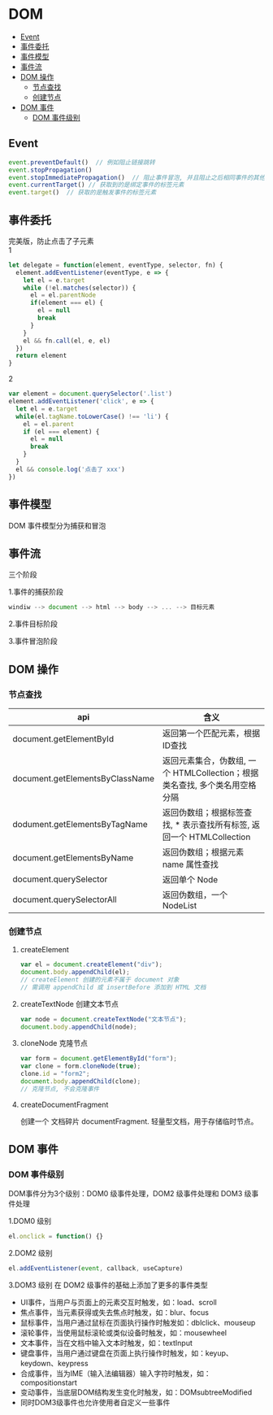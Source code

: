 # DOM

- [Event](#event)
- [事件委托](#事件委托)
- [事件模型](#事件模型)
- [事件流](#事件流)
- [DOM 操作](#dom-操作)
  - [节点查找](#节点查找)
  - [创建节点](#创建节点)
- [DOM 事件](#dom-事件)
  - [DOM 事件级别](#dom-事件级别)

## Event

```js
event.preventDefault()  // 例如阻止链接跳转
event.stopPropagation()
event.stopImmediatePropagation()  // 阻止事件冒泡, 并且阻止之后相同事件的其他函数执行
event.currentTarget() // 获取到的是绑定事件的标签元素
event.target()  // 获取的是触发事件的标签元素
```

## 事件委托

完美版，防止点击了子元素  
1

```js
let delegate = function(element, eventType, selector, fn) {
  element.addEventListener(eventType, e => {
    let el = e.target
    while (!el.matches(selector)) {
      el = el.parentNode
      if(element === el) {
        el = null
        break
      }
    }
    el && fn.call(el, e, el)
  })
  return element
}
```

2

```js
var element = document.querySelector('.list')
element.addEventListener('click', e => {
  let el = e.target
  while(el.tagName.toLowerCase() !== 'li') {
    el = el.parent
    if (el === element) {
      el = null
      break
    }
  }
  el && console.log('点击了 xxx')
})
```

## 事件模型

DOM 事件模型分为捕获和冒泡

## 事件流

三个阶段

1.事件的捕获阶段

```js
windiw --> document --> html --> body --> ... --> 目标元素
```

2.事件目标阶段

3.事件冒泡阶段

## DOM 操作

### 节点查找

| api                             | 含义                                                      |
| ------------------------------- | --------------------------------------------------------- |
| document.getElementById         | 返回第一个匹配元素，根据ID查找     |
| document.getElementsByClassName | 返回元素集合，伪数组, 一个 HTMLCollection；根据类名查找, 多个类名用空格分隔 |
| dodument.getElementsByTagName   | 返回伪数组；根据标签查找, * 表示查找所有标签, 返回一个 HTMLCollection |
| document.getElementsByName      | 返回伪数组；根据元素 name 属性查找                                      |
| document.querySelector          | 返回单个 Node                                             |
| document.querySelectorAll       | 返回伪数组，一个 NodeList                                      |

### 创建节点

1. createElement

    ```js
    var el = document.createElement("div");
    document.body.appendChild(el);
    // createElement 创建的元素不属于 document 对象
    // 需调用 appendChild 或 insertBefore 添加到 HTML 文档
    ```

2. createTextNode 创建文本节点

    ```js
    var node = document.createTextNode("文本节点");
    document.body.appendChild(node);
    ```

3. cloneNode 克隆节点

    ```js
    var form = document.getElementById("form");
    var clone = form.cloneNode(true);
    clone.id = "form2";
    document.body.appendChild(clone);
    // 克隆节点, 不会克隆事件
    ```

4. createDocumentFragment

   创建一个 文档碎片 documentFragment. 轻量型文档，用于存储临时节点。

## DOM 事件

### DOM 事件级别

DOM事件分为3个级别：DOM0 级事件处理，DOM2 级事件处理和 DOM3 级事件处理

1.DOM0 级别

```js
el.onclick = function() {}
```

2.DOM2 级别

```js
el.addEventListener(event, callback, useCapture)
```

3.DOM3 级别
在 DOM2 级事件的基础上添加了更多的事件类型

- UI事件，当用户与页面上的元素交互时触发，如：load、scroll
- 焦点事件，当元素获得或失去焦点时触发，如：blur、focus
- 鼠标事件，当用户通过鼠标在页面执行操作时触发如：dblclick、mouseup
- 滚轮事件，当使用鼠标滚轮或类似设备时触发，如：mousewheel
- 文本事件，当在文档中输入文本时触发，如：textInput
- 键盘事件，当用户通过键盘在页面上执行操作时触发，如：keyup、keydown、keypress
- 合成事件，当为IME（输入法编辑器）输入字符时触发，如：compositionstart
- 变动事件，当底层DOM结构发生变化时触发，如：DOMsubtreeModified
- 同时DOM3级事件也允许使用者自定义一些事件

